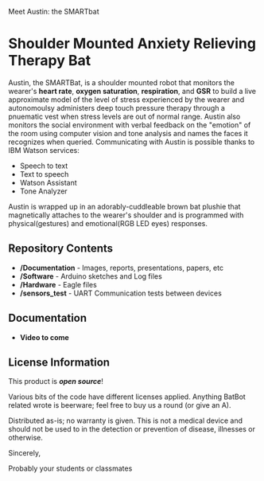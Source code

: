 Meet Austin: the SMARTbat

Shoulder Mounted Anxiety Relieving Therapy Bat
==================================================================

Austin, the SMARTBat, is a shoulder mounted robot that monitors the wearer's **heart rate**, **oxygen saturation**, **respiration**, and **GSR** to build a live approximate model of the level of stress experienced by the wearer and autonomoulsy administers deep touch pressure therapy through a pnuematic vest when stress levels are out of normal range. Austin also monitors the social environment with verbal feedback on the "emotion" of the room using computer vision and tone analysis and names the faces it recognizes when queried. Communicating with Austin is possible thanks to IBM Watson services:

- Speech to text
- Text to speech
- Watson Assistant
- Tone Analyzer 

Austin is wrapped up in an adorably-cuddleable brown bat plushie that magnetically attaches to the wearer's shoulder and is programmed with physical(gestures) and emotional(RGB LED eyes) responses.  

Repository Contents
-------------------

* **/Documentation** - Images, reports, presentations, papers, etc
* **/Software** - Arduino sketches and Log files 
* **/Hardware** - Eagle files
* **/sensors_test** - UART Communication tests between devices  


Documentation
--------------
* **Video to come**


License Information
-------------------

This product is _**open source**_! 

Various bits of the code have different licenses applied. Anything BatBot related wrote is beerware; feel free to buy us a round (or give an A). 

Distributed as-is; no warranty is given. This is not a medical device and should not be used to in the detection or prevention of disease, illnesses or otherwise. 

Sincerely, 

Probably your students or classmates 
